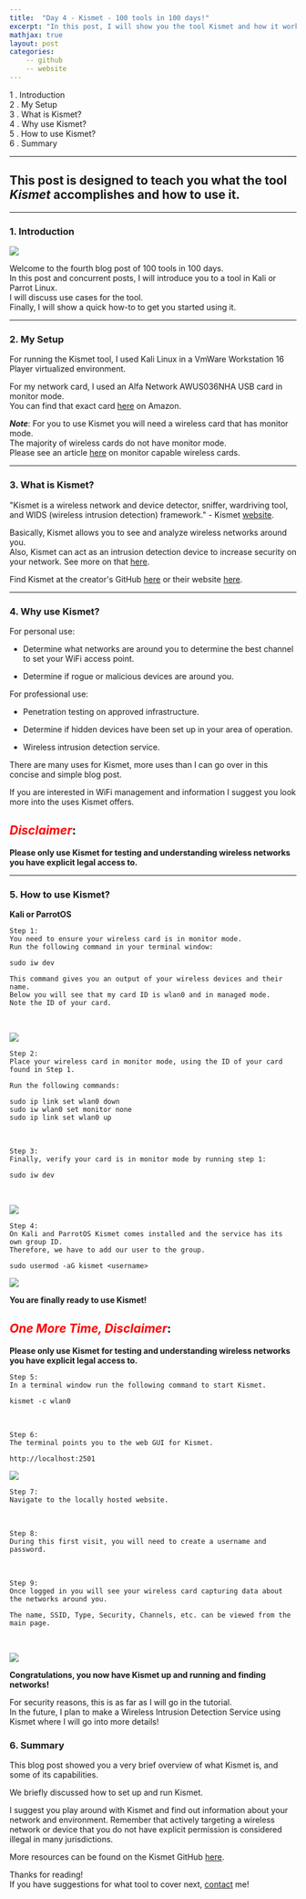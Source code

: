 ```yaml
---
title:  "Day 4 - Kismet - 100 tools in 100 days!"
excerpt: "In this post, I will show you the tool Kismet and how it works."
mathjax: true
layout: post
categories:
    -- github
    -- website
---
```


1 . Introduction
<br>
2 . My Setup
<br>
3 . What is Kismet?
<br>
4 . Why use Kismet?
<br>
5 . How to use Kismet?
<br>
6 . Summary

---

## This post is designed to teach you what the tool *Kismet* accomplishes and how to use it.

---

### 1. **Introduction**

![](https://raw.githubusercontent.com/matthewomccorkle/matthewomccorkle.github.io/master/_posts/assets/100%20tools/kismet/kismet1.png)

Welcome to the fourth blog post of 100 tools in 100 days.<br> 
In this post and concurrent posts, I will introduce you to a tool in Kali or Parrot Linux. <br>
I will discuss use cases for the tool.<br> 
Finally, I will show a quick how-to to get you started using it. 

---

### 2. **My Setup**

For running the Kismet tool, I used Kali Linux in a VmWare Workstation 16 Player virtualized environment. 

For my network card, I used an Alfa Network AWUS036NHA USB card in monitor mode.<br> 
You can find that exact card [here](https://www.amazon.com/Alfa-AWUS036NHA-Wireless-USB-Adaptor/dp/B004Y6MIXS) on Amazon.

***Note***: For you to use Kismet you will need a wireless card that has monitor mode. <br>
The majority of wireless cards do not have monitor mode. 
<br>Please see an article [here](https://deviwiki.com/wiki/List_of_Wireless_Adapters_That_Support_Monitor_Mode_and_Packet_Injection) on monitor capable wireless cards.

---

### 3. **What is Kismet?**

"Kismet is a wireless network and device detector, sniffer, wardriving tool, and WIDS (wireless intrusion detection) framework." - Kismet [website](https://www.kismetwireless.net/).

Basically, Kismet allows you to see and analyze wireless networks around you.<br>
Also, Kismet can act as an intrusion detection device to increase security on your network. See more on that [here](https://www.freecodecamp.org/news/wireless-security-using-raspberry-pi-4-kismet-and-python/).

Find Kismet at the creator's GitHub [here](https://github.com/kismetwireless/kismet) or their website [here](https://www.kismetwireless.net/).

---

### 4. **Why use Kismet?**

For personal use:

- Determine what networks are around you to determine the best channel to set your WiFi access point.

- Determine if rogue or malicious devices are around you.

For professional use:

- Penetration testing on approved infrastructure.

- Determine if hidden devices have been set up in your area of operation.

- Wireless intrusion detection service.

There are many uses for Kismet, more uses than I can go over in this concise and simple blog post.

If you are interested in WiFi management and information I suggest you look more into the uses Kismet offers. 

## <span style="color:red">***Disclaimer***</span>:<br>
**Please only use Kismet for testing and understanding wireless networks you have explicit legal access to.**

---

### 5. **How to use Kismet?**

**Kali or ParrotOS**
    
    Step 1: 
    You need to ensure your wireless card is in monitor mode.
    Run the following command in your terminal window:

    sudo iw dev

    This command gives you an output of your wireless devices and their name.
    Below you will see that my card ID is wlan0 and in managed mode. 
    Note the ID of your card.

<br>

![](https://raw.githubusercontent.com/matthewomccorkle/matthewomccorkle.github.io/master/_posts/assets/100%20tools/kismet/kismet3.png)

    Step 2:
    Place your wireless card in monitor mode, using the ID of your card found in Step 1.
    
    Run the following commands:

    sudo ip link set wlan0 down
    sudo iw wlan0 set monitor none
    sudo ip link set wlan0 up

<br>

    Step 3:
    Finally, verify your card is in monitor mode by running step 1:

    sudo iw dev

<br>

![](https://raw.githubusercontent.com/matthewomccorkle/matthewomccorkle.github.io/master/_posts/assets/100%20tools/kismet/kismet4.png)

    Step 4:
    On Kali and ParrotOS Kismet comes installed and the service has its own group ID.
    Therefore, we have to add our user to the group.

    sudo usermod -aG kismet <username>

![](https://raw.githubusercontent.com/matthewomccorkle/matthewomccorkle.github.io/master/_posts/assets/100%20tools/kismet/kismet5.png)

**You are finally ready to use Kismet!**

## <span style="color:red">***One More Time, Disclaimer***</span>:<br>
**Please only use Kismet for testing and understanding wireless networks you have explicit legal access to.**

    Step 5:
    In a terminal window run the following command to start Kismet.

    kismet -c wlan0

<br>

    Step 6:
    The terminal points you to the web GUI for Kismet.

    http://localhost:2501

![](https://raw.githubusercontent.com/matthewomccorkle/matthewomccorkle.github.io/master/_posts/assets/100%20tools/kismet/kismet6.png)

    Step 7:
    Navigate to the locally hosted website.

<br>

    Step 8:
    During this first visit, you will need to create a username and password. 

<br>

    Step 9:
    Once logged in you will see your wireless card capturing data about the networks around you.

    The name, SSID, Type, Security, Channels, etc. can be viewed from the main page. 

<br>

![](https://raw.githubusercontent.com/matthewomccorkle/matthewomccorkle.github.io/master/_posts/assets/100%20tools/kismet/kismet7.png)

**Congratulations, you now have Kismet up and running and finding networks!**

For security reasons, this is as far as I will go in the tutorial. <br>
In the future, I plan to make a Wireless Intrusion Detection Service using Kismet where I will go into more details!

### 6. **Summary**

This blog post showed you a very brief overview of what Kismet is, and some of its capabilities.

We briefly discussed how to set up and run Kismet. 

I suggest you play around with Kismet and find out information about your network and environment. 
Remember that actively targeting a wireless network or device that you do not have explicit permission is considered illegal in many jurisdictions.  

More resources can be found on the Kismet GitHub [here](https://github.com/kismetwireless/kismet).<br>

Thanks for reading!<br>
If you have suggestions for what tool to cover next, [contact](mailto:matthew.o.mccorkle@gmail.com) me!